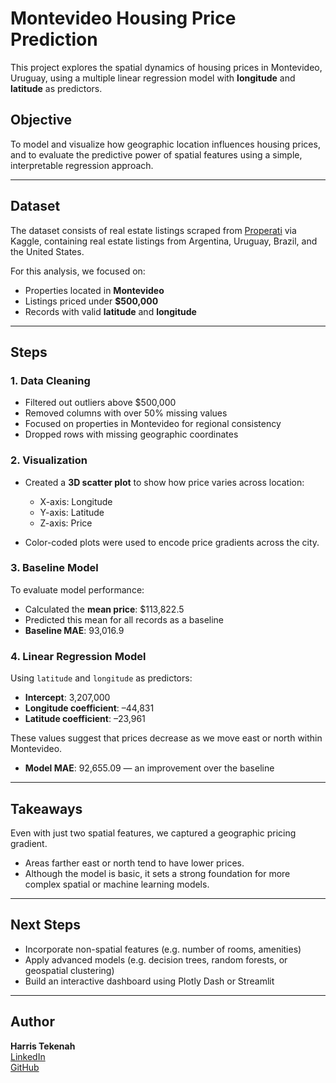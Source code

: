 # Montevideo Housing Price Prediction

This project explores the spatial dynamics of housing prices in Montevideo, Uruguay, using a multiple linear regression model with **longitude** and **latitude** as predictors.

## Objective
To model and visualize how geographic location influences housing prices, and to evaluate the predictive power of spatial features using a simple, interpretable regression approach.

---

## Dataset
The dataset consists of real estate listings scraped from [Properati](https://www.kaggle.com/datasets/jluza92/argentina-properati-listings-dataset-20202021) via Kaggle, containing real estate listings from Argentina, Uruguay, Brazil, and the United States.

For this analysis, we focused on:
- Properties located in **Montevideo**
- Listings priced under **$500,000**
- Records with valid **latitude** and **longitude**

---

## Steps

### 1. Data Cleaning
- Filtered out outliers above $500,000
- Removed columns with over 50% missing values
- Focused on properties in Montevideo for regional consistency
- Dropped rows with missing geographic coordinates

### 2. Visualization
- Created a **3D scatter plot** to show how price varies across location:
  - X-axis: Longitude  
  - Y-axis: Latitude  
  - Z-axis: Price

- Color-coded plots were used to encode price gradients across the city.

### 3. Baseline Model
To evaluate model performance:
- Calculated the **mean price**: \$113,822.5
- Predicted this mean for all records as a baseline
- **Baseline MAE**: 93,016.9

### 4. Linear Regression Model
Using `latitude` and `longitude` as predictors:
- **Intercept**: 3,207,000  
- **Longitude coefficient**: –44,831  
- **Latitude coefficient**: –23,961  

These values suggest that prices decrease as we move east or north within Montevideo.

- **Model MAE**: 92,655.09 — an improvement over the baseline

---

## Takeaways
Even with just two spatial features, we captured a geographic pricing gradient.
- Areas farther east or north tend to have lower prices.
- Although the model is basic, it sets a strong foundation for more complex spatial or machine learning models.

---

## Next Steps
- Incorporate non-spatial features (e.g. number of rooms, amenities)
- Apply advanced models (e.g. decision trees, random forests, or geospatial clustering)
- Build an interactive dashboard using Plotly Dash or Streamlit

---

## Author

**Harris Tekenah**  
[LinkedIn](https://www.linkedin.com/in/harris-tekenah-981223307/)  
[GitHub](https://github.com/HarrisTekenah)
